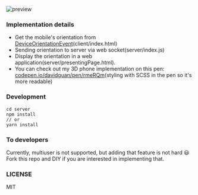 ![preview](https://cloud.githubusercontent.com/assets/10692276/25283151/5ccd0072-26e5-11e7-8977-165ca636d168.gif)

### Implementation details
- Get the mobile's orientation from [DeviceOrientationEvent](https://developer.mozilla.org/en-US/docs/Web/API/Detecting_device_orientation)(client/index.html)
- Sending orientation to server via web socket(server/index.js)
- Display the orientation in a web application(server/presentingPage.html).
- You can check out my 3D phone implementation on this pen: [codepen.io/davidguan/pen/rmeRQm](http://codepen.io/davidguan/pen/rmeRQm)(styling with SCSS in the pen so it's more readable)

### Development
```
cd server
npm install
// or
yarn install
```

### To developers
Currently, multiuser is not supported, but adding that feature is not hard 😃
Fork this repo and DIY if you are interested in implementing that.

### LICENSE
MIT
